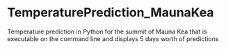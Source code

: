 # TemperaturePrediction_MaunaKea
Temperature prediction in Python for the summit of Mauna Kea that is executable on the command line and displays 5 days worth of predictions 
